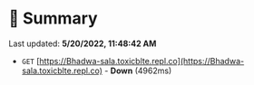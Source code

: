 # 📖 Summary
Last updated: **5/20/2022, 11:48:42 AM**

- `GET` [https://Bhadwa-sala.toxicblte.repl.co](https://Bhadwa-sala.toxicblte.repl.co) - **Down** (4962ms)
